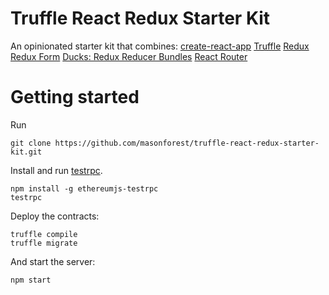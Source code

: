 Truffle React Redux Starter Kit
====
An opinionated starter kit that combines:
[create-react-app](https://github.com/facebookincubator/create-react-app)
[Truffle](http://truffleframework.com/)
[Redux](http://redux.js.org/)
[Redux Form](http://redux-form.com/6.5.0/)
[Ducks: Redux Reducer Bundles](https://github.com/erikras/ducks-modular-redux)
[React Router](https://github.com/ReactTraining/react-router)

Getting started
===

Run

    git clone https://github.com/masonforest/truffle-react-redux-starter-kit.git

Install and run [testrpc](https://github.com/ethereumjs/testrpc).

    npm install -g ethereumjs-testrpc
    testrpc

Deploy the contracts:

    truffle compile
    truffle migrate
And start the server:

    npm start
